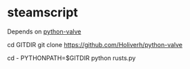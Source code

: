 # steamscript
Depends on [python-valve](https://github.com/Holiverh/python-valve)

cd GITDIR
git clone https://github.com/Holiverh/python-valve

cd -
PYTHONPATH=$GITDIR python rusts.py
